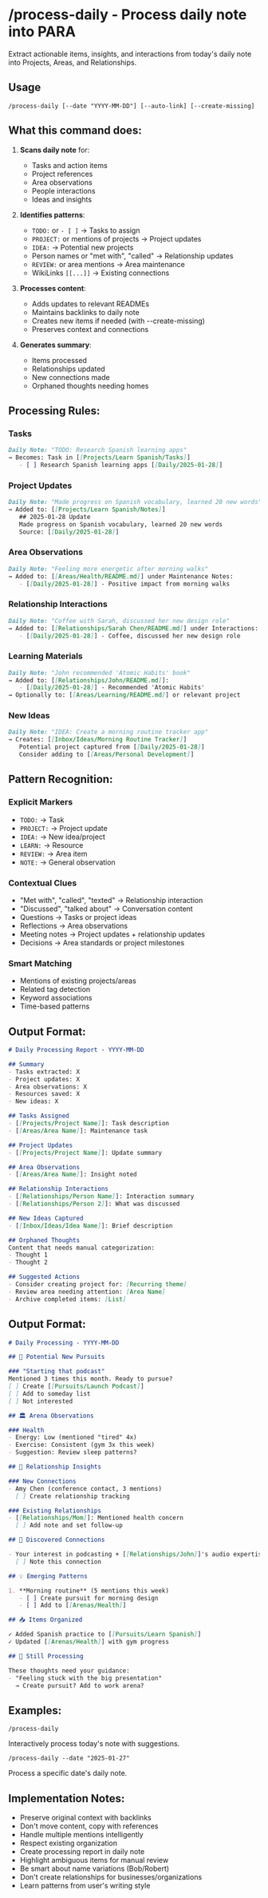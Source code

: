 # /process-daily - Process daily note into PARA

Extract actionable items, insights, and interactions from today's daily note into Projects, Areas, and Relationships.

## Usage
```
/process-daily [--date "YYYY-MM-DD"] [--auto-link] [--create-missing]
```

## What this command does:

1. **Scans daily note** for:
   - Tasks and action items
   - Project references  
   - Area observations
   - People interactions
   - Ideas and insights

2. **Identifies patterns**:
   - `TODO:` or `- [ ]` → Tasks to assign
   - `PROJECT:` or mentions of projects → Project updates
   - `IDEA:` → Potential new projects
   - Person names or "met with", "called" → Relationship updates
   - `REVIEW:` or area mentions → Area maintenance
   - WikiLinks `[[...]]` → Existing connections

3. **Processes content**:
   - Adds updates to relevant READMEs
   - Maintains backlinks to daily note
   - Creates new items if needed (with --create-missing)
   - Preserves context and connections

4. **Generates summary**:
   - Items processed
   - Relationships updated
   - New connections made
   - Orphaned thoughts needing homes

## Processing Rules:

### Tasks
```markdown
Daily Note: "TODO: Research Spanish learning apps"
→ Becomes: Task in [[Projects/Learn Spanish/Tasks]]
   - [ ] Research Spanish learning apps [[Daily/2025-01-28]]
```

### Project Updates
```markdown
Daily Note: "Made progress on Spanish vocabulary, learned 20 new words"
→ Added to: [[Projects/Learn Spanish/Notes]]
   ## 2025-01-28 Update
   Made progress on Spanish vocabulary, learned 20 new words
   Source: [[Daily/2025-01-28]]
```

### Area Observations
```markdown
Daily Note: "Feeling more energetic after morning walks"
→ Added to: [[Areas/Health/README.md]] under Maintenance Notes:
   - [[Daily/2025-01-28]] - Positive impact from morning walks
```

### Relationship Interactions
```markdown
Daily Note: "Coffee with Sarah, discussed her new design role"
→ Added to: [[Relationships/Sarah Chen/README.md]] under Interactions:
   - [[Daily/2025-01-28]] - Coffee, discussed her new design role
```

### Learning Materials
```markdown
Daily Note: "John recommended 'Atomic Habits' book"
→ Added to: [[Relationships/John/README.md]]:
   - [[Daily/2025-01-28]] - Recommended 'Atomic Habits'
→ Optionally to: [[Areas/Learning/README.md]] or relevant project
```

### New Ideas
```markdown
Daily Note: "IDEA: Create a morning routine tracker app"
→ Creates: [[Inbox/Ideas/Morning Routine Tracker]]
   Potential project captured from [[Daily/2025-01-28]]
   Consider adding to [[Areas/Personal Development]]
```

## Pattern Recognition:

### Explicit Markers
- `TODO:` → Task
- `PROJECT:` → Project update
- `IDEA:` → New idea/project
- `LEARN:` → Resource
- `REVIEW:` → Area item
- `NOTE:` → General observation

### Contextual Clues
- "Met with", "called", "texted" → Relationship interaction
- "Discussed", "talked about" → Conversation content
- Questions → Tasks or project ideas
- Reflections → Area observations
- Meeting notes → Project updates + relationship updates
- Decisions → Area standards or project milestones

### Smart Matching
- Mentions of existing projects/areas
- Related tag detection
- Keyword associations
- Time-based patterns

## Output Format:

```markdown
# Daily Processing Report - YYYY-MM-DD

## Summary
- Tasks extracted: X
- Project updates: X
- Area observations: X
- Resources saved: X
- New ideas: X

## Tasks Assigned
- [[Projects/Project Name]]: Task description
- [[Areas/Area Name]]: Maintenance task

## Project Updates
- [[Projects/Project Name]]: Update summary

## Area Observations  
- [[Areas/Area Name]]: Insight noted

## Relationship Interactions
- [[Relationships/Person Name]]: Interaction summary
- [[Relationships/Person 2]]: What was discussed

## New Ideas Captured
- [[Inbox/Ideas/Idea Name]]: Brief description

## Orphaned Thoughts
Content that needs manual categorization:
- Thought 1
- Thought 2

## Suggested Actions
- Consider creating project for: [Recurring theme]
- Review area needing attention: [Area Name]
- Archive completed items: [List]
```

## Output Format:

```markdown
# Daily Processing - YYYY-MM-DD

## 🎯 Potential New Pursuits

### "Starting that podcast"
Mentioned 3 times this month. Ready to pursue?
[ ] Create [[Pursuits/Launch Podcast]]
[ ] Add to someday list
[ ] Not interested

## 🏛️ Arena Observations

### Health
- Energy: Low (mentioned "tired" 4x)
- Exercise: Consistent (gym 3x this week)
- Suggestion: Review sleep patterns?

## 💫 Relationship Insights

### New Connections
- Amy Chen (conference contact, 3 mentions)
  [ ] Create relationship tracking

### Existing Relationships
- [[Relationships/Mom]]: Mentioned health concern
  [ ] Add note and set follow-up

## 🔗 Discovered Connections

- Your interest in podcasting + [[Relationships/John]]'s audio expertise
  [ ] Note this connection

## 💡 Emerging Patterns

1. **Morning routine** (5 mentions this week)
   - [ ] Create pursuit for morning design
   - [ ] Add to [[Arenas/Health]]

## 📥 Items Organized

✓ Added Spanish practice to [[Pursuits/Learn Spanish]]
✓ Updated [[Arenas/Health]] with gym progress

## 🤔 Still Processing

These thoughts need your guidance:
- "Feeling stuck with the big presentation"
  → Create pursuit? Add to work arena?
```

## Examples:

```
/process-daily
```
Interactively process today's note with suggestions.

```
/process-daily --date "2025-01-27"
```
Process a specific date's daily note.

## Implementation Notes:

- Preserve original context with backlinks
- Don't move content, copy with references
- Handle multiple mentions intelligently
- Respect existing organization
- Create processing report in daily note
- Highlight ambiguous items for manual review
- Be smart about name variations (Bob/Robert)
- Don't create relationships for businesses/organizations
- Learn patterns from user's writing style
